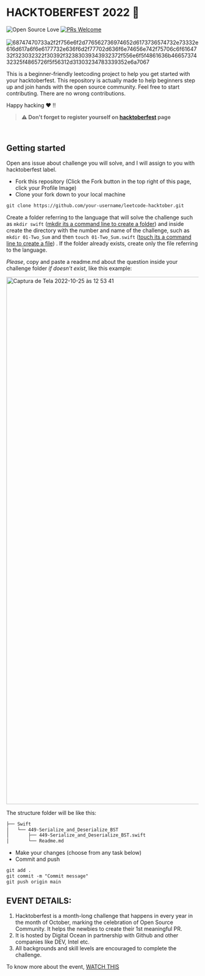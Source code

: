 # HACKTOBERFEST 2022 🎃

![Open Source Love](https://img.shields.io/badge/Open%20Source-%E2%9D%A4-red.svg)
[![PRs Welcome](https://img.shields.io/badge/PRs-welcome-brightgreen.svg?style=flat-square)](https://github.com/All3yp/leetcode-hacktober)&nbsp;<br></br>
![68747470733a2f2f756e6f2d776562736974652d6173736574732e73332e616d617a6f6e6177732e636f6d2f77702d636f6e74656e742f75706c6f6164732f323032322f30392f32383039343932372f556e6f5f4861636b4665737432325f4865726f5f56312d31303234783339352e6a7067](https://user-images.githubusercontent.com/29764688/197819561-60bc70a4-7b80-493d-ba60-e9694729a2f6.jpeg)


This is a beginner-friendly leetcoding project to help you get started with your hacktoberfest. This repository is actually made to help beginners step up and join hands with the open source community. Feel free to start contributing. There are no wrong contributions. 

Happy hacking ♥︎ !!

> **⚠️ Don't forget to register yourself on <a href="[https://hacktoberfest.digitalocean.com/](https://hacktoberfest.com/)" alt="Hacktoberfest 2022">hacktoberfest</a> page**

<br>


## Getting started

Open ans issue about challenge you will solve, and I will assign to you with hacktoberfest label.

* Fork this repository (Click the Fork button in the top right of this page, click your Profile Image)
* Clone your fork down to your local machine

```markdown
git clone https://github.com/your-username/leetcode-hacktober.git
```

Create a folder referring to the language that will solve the challenge such as `mkdir swift` ([mkdir its a command line to create a folder](https://guialinux.uniriotec.br/mkdir/)) and inside create the directory with the number and name of the challenge, such as `mkdir 01-Two_Sum` and then `touch 01-Two_Sum.swift` ([touch its a command line to create a file](https://man7.org/linux/man-pages/man1/touch.1.html)) . If the folder already exists, create only the file referring to the language.

*Please*, copy and paste a readme.md about the question inside your challenge folder *if doesn't exist*, like this example:

<img width="1378" alt="Captura de Tela 2022-10-25 às 12 53 41" src="https://user-images.githubusercontent.com/29764688/197822673-8abdc7bd-e2ce-498f-92cf-416c18d6788f.png">


The structure folder will be like this:
```markdown
├── Swift
│   └── 449-Serialize_and_Deserialize_BST
│       ├── 449-Serialize_and_Deserialize_BST.swift
│       └── Readme.md
```

* Make your changes (choose from any task below)
* Commit and push

```markdown
git add .
git commit -m "Commit message"
git push origin main
```


## EVENT DETAILS:

1. Hacktoberfest is a month-long challenge that happens in every year in the month of October, marking the celebration of Open Source Community. It helps the newbies to create their 1st meaningful PR.
2. It is hosted by Digital Ocean in partnership with Github and other companies like DEV, Intel etc.
3. All backgrounds and skill levels are encouraged to complete the challenge.

To know more about the event, <a href="https://www.youtube.com/watch?v=MzpOQSJxHEM">WATCH THIS</a>

<br>
